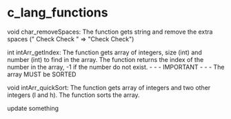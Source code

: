 # c_lang_functions
void char_removeSpaces:
    The function gets string and remove the extra spaces (" Check   Check   " => "Check Check")

int intArr_getIndex:
    The function gets array of integers, size (int) and number (int) to find in the array.
    The function returns the index of the number in the array, -1 if the number do not exist.
    - - - IMPORTANT - - - 
        The array MUST be SORTED

void intArr_quickSort: 
    The function gets array of integers and two other integers (l and h).
    The function sorts the array.

update something